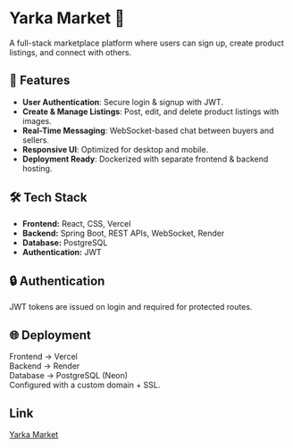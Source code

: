 # Yarka Market 🛒  
A full-stack marketplace platform where users can sign up, create product listings, and connect with others.  

## 🚀 Features
- **User Authentication**: Secure login & signup with JWT.  
- **Create & Manage Listings**: Post, edit, and delete product listings with images.  
- **Real-Time Messaging**: WebSocket-based chat between buyers and sellers.  
- **Responsive UI**: Optimized for desktop and mobile.  
- **Deployment Ready**: Dockerized with separate frontend & backend hosting.

## 🛠️ Tech Stack
- **Frontend:** React, CSS, Vercel  
- **Backend:** Spring Boot, REST APIs, WebSocket, Render  
- **Database:** PostgreSQL  
- **Authentication:** JWT  

## 🔒 Authentication
JWT tokens are issued on login and required for protected routes.

## 🌐 Deployment
Frontend → Vercel \
Backend → Render \
Database → PostgreSQL (Neon) \
Configured with a custom domain + SSL.

## Link
[Yarka Market](https://yarkamarket.org)
